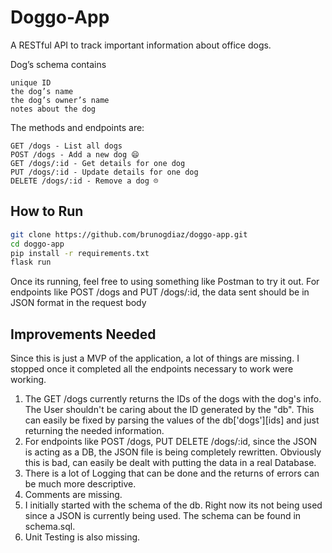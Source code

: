 # Doggo-App

A RESTful API to track important information about office dogs. 

Dog’s schema contains
```
unique ID
the dog’s name
the dog’s owner’s name
notes about the dog
```

The methods and endpoints are:
```
GET /dogs - List all dogs
POST /dogs - Add a new dog 😄
GET /dogs/:id - Get details for one dog
PUT /dogs/:id - Update details for one dog
DELETE /dogs/:id - Remove a dog ☹️
```

## How to Run

```bash
git clone https://github.com/brunogdiaz/doggo-app.git
cd doggo-app
pip install -r requirements.txt
flask run
```

Once its running, feel free to using something like Postman to try it out.
For endpoints like POST /dogs and PUT /dogs/:id, the data sent should be in JSON format in the request body

## Improvements Needed

Since this is just a MVP of the application, a lot of things are missing. I stopped once it completed all the endpoints necessary to work were working. 

1. The GET /dogs currently returns the IDs of the dogs with the dog's info. The User shouldn't be caring about the ID generated by the "db". This can easily be fixed by parsing the values of the db['dogs'][ids] and just returning the needed information. 
2. For endpoints like POST /dogs, PUT DELETE /dogs/:id, since the JSON is acting as a DB, the JSON file is being completely rewritten. Obviously this is bad, can easily be dealt with putting the data in a real Database.
3. There is a lot of Logging that can be done and the returns of errors can be much more descriptive.
4. Comments are missing.
5. I initially started with the schema of the db. Right now its not being used since a JSON is currently being used. The schema can be found in schema.sql.
6. Unit Testing is also missing.

